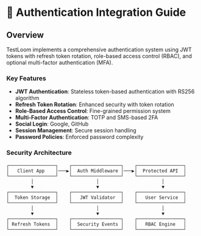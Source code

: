 # 🔐 Authentication Integration Guide

## Overview

TestLoom implements a comprehensive authentication system using JWT tokens with refresh token rotation, role-based access control (RBAC), and optional multi-factor authentication (MFA).

### Key Features
- **JWT Authentication**: Stateless token-based authentication with RS256 algorithm
- **Refresh Token Rotation**: Enhanced security with token rotation
- **Role-Based Access Control**: Fine-grained permission system
- **Multi-Factor Authentication**: TOTP and SMS-based 2FA
- **Social Login**: Google, GitHub
- **Session Management**: Secure session handling
- **Password Policies**: Enforced password complexity

### Security Architecture
```
┌─────────────────┐    ┌──────────────────┐    ┌─────────────────┐
│   Client App    │───▶│  Auth Middleware │───▶│  Protected API  │
└─────────────────┘    └──────────────────┘    └─────────────────┘
         │                       │                       │
         ▼                       ▼                       ▼
┌─────────────────┐    ┌──────────────────┐    ┌─────────────────┐
│  Token Storage  │    │   JWT Validator  │    │   User Service  │
└─────────────────┘    └──────────────────┘    └─────────────────┘
         │                       │                       │
         ▼                       ▼                       ▼
┌─────────────────┐    ┌──────────────────┐    ┌─────────────────┐
│ Refresh Tokens  │    │  Security Events │    │   RBAC Engine   │
└─────────────────┘    └──────────────────┘    └─────────────────┘
```

